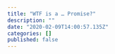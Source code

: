 ```yaml
---
title: "WTF is a … Promise?"
description: ""
date: "2020-02-09T14:00:57.135Z"
categories: []
published: false
---
```




